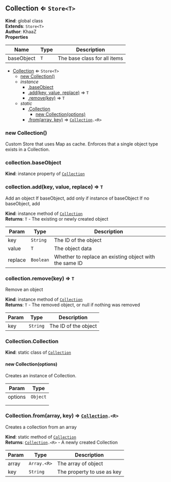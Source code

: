 <a name="Collection"></a>

## Collection ⇐ <code>Store&lt;T&gt;</code>
**Kind**: global class  
**Extends**: <code>Store&lt;T&gt;</code>  
**Author**: KhaaZ  
**Properties**

| Name | Type | Description |
| --- | --- | --- |
| baseObject | <code>T</code> | The base class for all items |


* [Collection](#Collection) ⇐ <code>Store&lt;T&gt;</code>
    * [new Collection()](#new_Collection_new)
    * _instance_
        * [.baseObject](#Collection+baseObject)
        * [.add(key, value, replace)](#Collection+add) ⇒ <code>T</code>
        * [.remove(key)](#Collection+remove) ⇒ <code>T</code>
    * _static_
        * [.Collection](#Collection.Collection)
            * [new Collection(options)](#new_Collection.Collection_new)
        * [.from(array, key)](#Collection.from) ⇒ <code>[Collection](Utility/Collection).&lt;R&gt;</code>

<a name="new_Collection_new"></a>

### new Collection()
Custom Store that uses Map as cache.
Enforces that a single object type exists in a Collection.

<a name="Collection+baseObject"></a>

### collection.baseObject
**Kind**: instance property of [<code>Collection</code>](#Collection)  
<a name="Collection+add"></a>

### collection.add(key, value, replace) ⇒ <code>T</code>
Add an object
If baseObject, add only if instance of baseObject
If no baseObject, add

**Kind**: instance method of [<code>Collection</code>](#Collection)  
**Returns**: <code>T</code> - The existing or newly created object  

| Param | Type | Description |
| --- | --- | --- |
| key | <code>String</code> | The ID of the object |
| value | <code>T</code> | The object data |
| replace | <code>Boolean</code> | Whether to replace an existing object with the same ID |

<a name="Collection+remove"></a>

### collection.remove(key) ⇒ <code>T</code>
Remove an object

**Kind**: instance method of [<code>Collection</code>](#Collection)  
**Returns**: <code>T</code> - The removed object, or null if nothing was removed  

| Param | Type | Description |
| --- | --- | --- |
| key | <code>String</code> | The ID of the object |

<a name="Collection.Collection"></a>

### Collection.Collection
**Kind**: static class of [<code>Collection</code>](#Collection)  
<a name="new_Collection.Collection_new"></a>

#### new Collection(options)
Creates an instance of Collection.


| Param | Type |
| --- | --- |
| options | <code>Object</code> | 
|  |  | 
|  |  | 

<a name="Collection.from"></a>

### Collection.from(array, key) ⇒ <code>[Collection](Utility/Collection).&lt;R&gt;</code>
Creates a collection from an array

**Kind**: static method of [<code>Collection</code>](#Collection)  
**Returns**: <code>[Collection](Utility/Collection).&lt;R&gt;</code> - A newly created Collection  

| Param | Type | Description |
| --- | --- | --- |
| array | <code>Array.&lt;R&gt;</code> | The array of object |
| key | <code>String</code> | The property to use as key |

